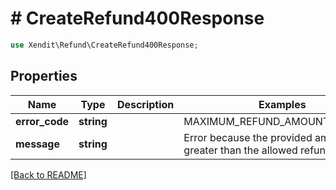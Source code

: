 # # CreateRefund400Response


```php
use Xendit\Refund\CreateRefund400Response;
```

## Properties

Name | Type | Description | Examples | Notes
------------ | ------------- | ------------- | ------------- | ------------- 
**error_code** | **string** |  | MAXIMUM_REFUND_AMOUNT_REACHED |  [optional]
**message** | **string** |  | Error because the provided amount is greater than the allowed refund amount. |  [optional]

[[Back to README]](../../README.md)
